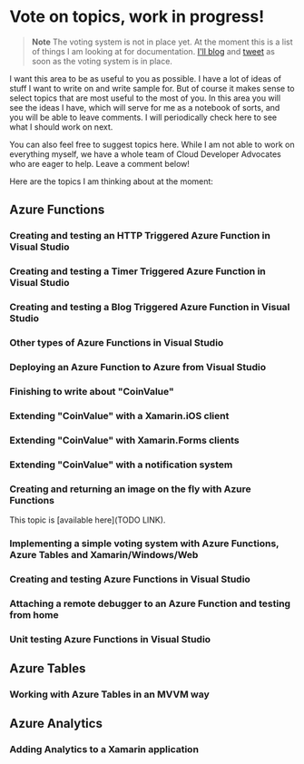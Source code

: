 # Vote on topics, work in progress!

> **Note** The voting system is not in place yet. At the moment this is a list of things I am looking at for documentation. [I'll blog](http://blog.galasoft.ch) and [tweet](http://twitter.com/lbugnion) as soon as the voting system is in place.

I want this area to be as useful to you as possible. I have a lot of ideas of stuff I want to write on and write sample for. But of course it makes sense to select topics that are most useful to the most of you. In this area you will see the ideas I have, which will serve for me as a notebook of sorts, and you will be able to leave comments. I will periodically check here to see what I should work on next.

You can also feel free to suggest topics here. While I am not able to work on everything myself, we have a whole team of Cloud Developer Advocates who are eager to help. Leave a comment below!

Here are the topics I am thinking about at the moment:

## Azure Functions

### Creating and testing an HTTP Triggered Azure Function in Visual Studio

### Creating and testing a Timer Triggered Azure Function in Visual Studio

### Creating and testing a Blog Triggered Azure Function in Visual Studio

### Other types of Azure Functions in Visual Studio

### Deploying an Azure Function to Azure from Visual Studio

### Finishing to write about "CoinValue"

### Extending "CoinValue" with a Xamarin.iOS client

### Extending "CoinValue" with Xamarin.Forms clients

### Extending "CoinValue" with a notification system

### Creating and returning an image on the fly with Azure Functions

This topic is [available here](TODO LINK).

### Implementing a simple voting system with Azure Functions, Azure Tables and Xamarin/Windows/Web

### Creating and testing Azure Functions in Visual Studio

### Attaching a remote debugger to an Azure Function and testing from home

### Unit testing Azure Functions in Visual Studio

## Azure Tables

### Working with Azure Tables in an MVVM way

## Azure Analytics

### Adding Analytics to a Xamarin application